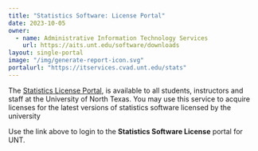 ```yaml
---
title: "Statistics Software: License Portal"
date: 2023-10-05
owner:
  - name: Administrative Information Technology Services
    url: https://aits.unt.edu/software/downloads
layout: single-portal
image: "/img/generate-report-icon.svg"
portalurl: "https://itservices.cvad.unt.edu/stats"
---
```

The [Statistics License Portal](https://itservices.cvad.unt.edu/stats 'Stats License Portal'), is available to all students, instructors and staff at the University of North Texas. You may use this service to acquire licenses for the latest versions of statistics software licensed by the university

Use the link above to login to the **Statistics Software License** portal for UNT.